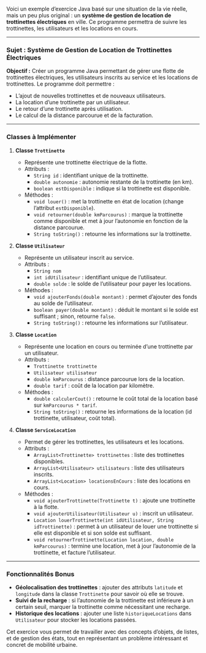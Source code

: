 Voici un exemple d’exercice Java basé sur une situation de la vie réelle, mais un peu plus original : un **système de gestion de location de trottinettes électriques** en ville. Ce programme permettra de suivre les trottinettes, les utilisateurs et les locations en cours.

---

### Sujet : Système de Gestion de Location de Trottinettes Électriques

**Objectif :** Créer un programme Java permettant de gérer une flotte de trottinettes électriques, les utilisateurs inscrits au service et les locations de trottinettes. Le programme doit permettre :
- L’ajout de nouvelles trottinettes et de nouveaux utilisateurs.
- La location d’une trottinette par un utilisateur.
- Le retour d’une trottinette après utilisation.
- Le calcul de la distance parcourue et de la facturation.

---

### Classes à Implémenter

1. **Classe `Trottinette`**
    - Représente une trottinette électrique de la flotte.
    - Attributs :
        - `String id` : identifiant unique de la trottinette.
        - `double autonomie` : autonomie restante de la trottinette (en km).
        - `boolean estDisponible` : indique si la trottinette est disponible.
    - Méthodes :
        - `void louer()` : met la trottinette en état de location (change l’attribut `estDisponible`).
        - `void retourner(double kmParcourus)` : marque la trottinette comme disponible et met à jour l’autonomie en fonction de la distance parcourue.
        - `String toString()` : retourne les informations sur la trottinette.

2. **Classe `Utilisateur`**
    - Représente un utilisateur inscrit au service.
    - Attributs :
        - `String nom`
        - `int idUtilisateur` : identifiant unique de l’utilisateur.
        - `double solde` : le solde de l’utilisateur pour payer les locations.
    - Méthodes :
        - `void ajouterFonds(double montant)` : permet d’ajouter des fonds au solde de l’utilisateur.
        - `boolean payer(double montant)` : déduit le montant si le solde est suffisant ; sinon, retourne `false`.
        - `String toString()` : retourne les informations sur l’utilisateur.

3. **Classe `Location`**
    - Représente une location en cours ou terminée d’une trottinette par un utilisateur.
    - Attributs :
        - `Trottinette trottinette`
        - `Utilisateur utilisateur`
        - `double kmParcourus` : distance parcourue lors de la location.
        - `double tarif` : coût de la location par kilomètre.
    - Méthodes :
        - `double calculerCout()` : retourne le coût total de la location basé sur `kmParcourus * tarif`.
        - `String toString()` : retourne les informations de la location (id trottinette, utilisateur, coût total).

4. **Classe `ServiceLocation`**
    - Permet de gérer les trottinettes, les utilisateurs et les locations.
    - Attributs :
        - `ArrayList<Trottinette> trottinettes` : liste des trottinettes disponibles.
        - `ArrayList<Utilisateur> utilisateurs` : liste des utilisateurs inscrits.
        - `ArrayList<Location> locationsEnCours` : liste des locations en cours.
    - Méthodes :
        - `void ajouterTrottinette(Trottinette t)` : ajoute une trottinette à la flotte.
        - `void ajouterUtilisateur(Utilisateur u)` : inscrit un utilisateur.
        - `Location louerTrottinette(int idUtilisateur, String idTrottinette)` : permet à un utilisateur de louer une trottinette si elle est disponible et si son solde est suffisant.
        - `void retournerTrottinette(Location location, double kmParcourus)` : termine une location, met à jour l’autonomie de la trottinette, et facture l’utilisateur.

---

### Fonctionnalités Bonus

- **Géolocalisation des trottinettes** : ajouter des attributs `latitude` et `longitude` dans la classe `Trottinette` pour savoir où elle se trouve.
- **Suivi de la recharge** : si l’autonomie de la trottinette est inférieure à un certain seuil, marquer la trottinette comme nécessitant une recharge.
- **Historique des locations** : ajouter une liste `historiqueLocations` dans `Utilisateur` pour stocker les locations passées.

Cet exercice vous permet de travailler avec des concepts d’objets, de listes, et de gestion des états, tout en représentant un problème intéressant et concret de mobilité urbaine.